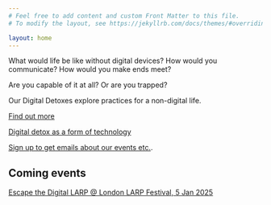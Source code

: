 ```yaml
---
# Feel free to add content and custom Front Matter to this file.
# To modify the layout, see https://jekyllrb.com/docs/themes/#overriding-theme-defaults

layout: home
---
```



What would life be like without digital devices? How would you communicate? How would you make ends meet?

Are you capable of it at all? Or are you trapped?

Our Digital Detoxes explore practices for a non-digital life.


[Find out more](https://matt.microsplash.org/2024/04/29/digital-detox-retreat-larp/)


[Digital detox as a form of technology](https://matt.microsplash.org/2024/04/29/digital-detox-retreat-larp)


[Sign up to get emails about our events etc.](https://mailchi.mp/59094c77024f/from-site).




Coming events
-------------



[Escape the Digital LARP @ London LARP Festival, 5 Jan 2025](https://thesmoke.org/schedule/)